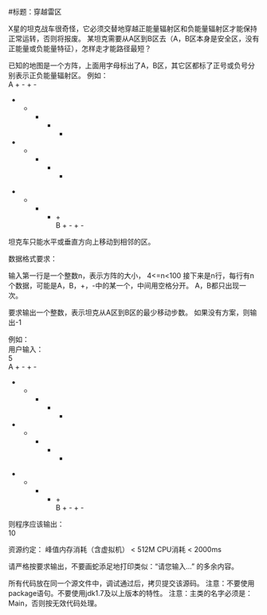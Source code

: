 ﻿
#标题：穿越雷区

X星的坦克战车很奇怪，它必须交替地穿越正能量辐射区和负能量辐射区才能保持正常运转，否则将报废。
某坦克需要从A区到B区去（A，B区本身是安全区，没有正能量或负能量特征），怎样走才能路径最短？

已知的地图是一个方阵，上面用字母标出了A，B区，其它区都标了正号或负号分别表示正负能量辐射区。
例如：</br>
A + - + -
- + - - +
- + + + -
+ - + - +</br>
B + - + -

坦克车只能水平或垂直方向上移动到相邻的区。

数据格式要求：

输入第一行是一个整数n，表示方阵的大小， 4<=n<100
接下来是n行，每行有n个数据，可能是A，B，+，-中的某一个，中间用空格分开。
A，B都只出现一次。

要求输出一个整数，表示坦克从A区到B区的最少移动步数。
如果没有方案，则输出-1

例如：</br>
用户输入：</br>
5</br>
A + - + -
- + - - +
- + + + -
+ - + - +</br>
B + - + -</br>

则程序应该输出：</br>
10

资源约定：
峰值内存消耗（含虚拟机） < 512M
CPU消耗  < 2000ms


请严格按要求输出，不要画蛇添足地打印类似：“请您输入...” 的多余内容。

所有代码放在同一个源文件中，调试通过后，拷贝提交该源码。
注意：不要使用package语句。不要使用jdk1.7及以上版本的特性。
注意：主类的名字必须是：Main，否则按无效代码处理。


